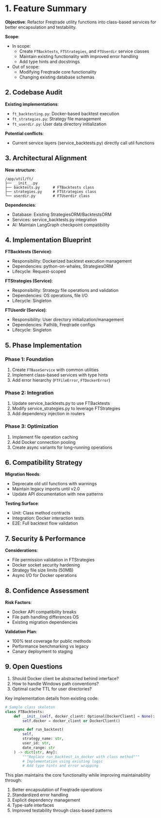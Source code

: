 # 1. Feature Summary

**Objective**: Refactor Freqtrade utility functions into class-based services for better encapsulation and testability.

**Scope**:

- In scope:
  - Create `FTBacktests`, `FTStrategies`, and `FTUserdir` service classes
  - Maintain existing functionality with improved error handling
  - Add type hints and docstrings
- Out of scope:
  - Modifying Freqtrade core functionality
  - Changing existing database schemas

## 2. Codebase Audit

**Existing implementations**:

- `ft_backtesting.py`: Docker-based backtest execution
- `ft_strategies.py`: Strategy file management
- `ft_userdir.py`: User data directory initialization

**Potential conflicts**:

- Current service layers (service_backtests.py) directly call util functions

## 3. Architectural Alignment

**New structure**:

```plaintext
/app/util/ft/
├── __init__.py
├── backtests.py      # FTBacktests class
├── strategies.py     # FTStrategies class
└── userdir.py        # FTUserdir class
```

**Dependencies**:

- Database: Existing StrategiesORM/BacktestsORM
- Services: service_backtests.py integration
- AI: Maintain LangGraph checkpoint compatibility

## 4. Implementation Blueprint

**FTBacktests (Service)**:

- Responsibility: Dockerized backtest execution management
- Dependencies: python-on-whales, StrategiesORM
- Lifecycle: Request-scoped

**FTStrategies (Service)**:

- Responsibility: Strategy file operations and validation
- Dependencies: OS operations, file I/O
- Lifecycle: Singleton

**FTUserdir (Service)**:

- Responsibility: User directory initialization/management
- Dependencies: Pathlib, Freqtrade configs
- Lifecycle: Singleton

## 5. Phase Implementation

### Phase 1: Foundation

1. Create `FTBaseService` with common utilities
2. Implement class-based services with type hints
3. Add error hierarchy (`FTFileError`, `FTDockerError`)

### Phase 2: Integration

1. Update service_backtests.py to use FTBacktests
2. Modify service_strategies.py to leverage FTStrategies
3. Add dependency injection in routers

### Phase 3: Optimization

1. Implement file operation caching
2. Add Docker connection pooling
3. Create async variants for long-running operations

## 6. Compatibility Strategy

**Migration Needs**:

- Deprecate old util functions with warnings
- Maintain legacy imports until v2.0
- Update API documentation with new patterns

**Testing Surface**:

- Unit: Class method contracts
- Integration: Docker interaction tests
- E2E: Full backtest flow validation

## 7. Security & Performance

**Considerations**:

- File permission validation in FTStrategies
- Docker socket security hardening
- Strategy file size limits (50MB)
- Async I/O for Docker operations

## 8. Confidence Assessment

**Risk Factors**:

- Docker API compatibility breaks
- File path handling differences OS
- Existing migration dependencies

**Validation Plan**:

- 100% test coverage for public methods
- Performance benchmarking vs legacy
- Canary deployment to staging

## 9. Open Questions

1. Should Docker client be abstracted behind interface?
2. How to handle Windows path conventions?
3. Optimal cache TTL for user directories?

Key implementation details from existing code:

```python:app/util/ft/backtests.py
# Sample class skeleton
class FTBacktests:
    def __init__(self, docker_client: Optional[DockerClient] = None):
        self.docker = docker_client or DockerClient()

    async def run_backtest(
        self,
        strategy_name: str,
        user_id: str,
        date_range: str
    ) -> dict[str, Any]:
        """Replace run_backtest_in_docker with class method"""
        # Implementation using existing logic
        # Add type hints and error wrapping
```

This plan maintains the core functionality while improving maintainability through:

1. Better encapsulation of Freqtrade operations
2. Standardized error handling
3. Explicit dependency management
4. Type-safe interfaces
5. Improved testability through class-based patterns
